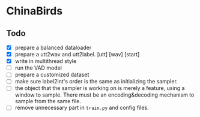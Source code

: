 # ChinaBirds
## Todo
- [x] prepare a balanced dataloader
- [x] prepare a utt2wav and utt2label. [utt] [wav] [start]
- [x] write in multithread style
- [ ] run the VAD model
- [ ] prepare a customized dataset
- [ ] make sure label2int's order is the same as initializing the sampler.
- [ ] the object that the sampler is working on is merely a feature, using a window to sample. There must be an encoding&decoding mechanism to sample from the same file.
- [ ] remove unnecessary part in `train.py` and config files.